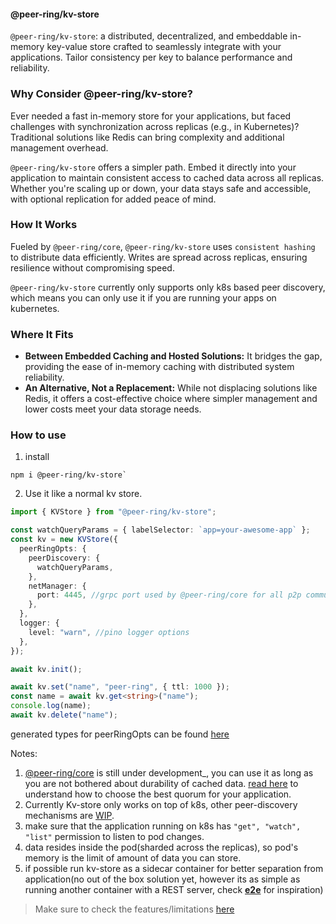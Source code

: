 #### @peer-ring/kv-store

`@peer-ring/kv-store`: a distributed, decentralized, and embeddable in-memory key-value store crafted to seamlessly integrate with your applications. Tailor consistency per key to balance performance and reliability.

### Why Consider @peer-ring/kv-store?

Ever needed a fast in-memory store for your applications, but faced challenges with synchronization across replicas (e.g., in Kubernetes)? Traditional solutions like Redis can bring complexity and additional management overhead.

`@peer-ring/kv-store` offers a simpler path. Embed it directly into your application to maintain consistent access to cached data across all replicas. Whether you're scaling up or down, your data stays safe and accessible, with optional replication for added peace of mind.

### How It Works

Fueled by `@peer-ring/core`, `@peer-ring/kv-store` uses `consistent hashing` to distribute data efficiently. Writes are spread across replicas, ensuring resilience without compromising speed.

`@peer-ring/kv-store` currently only supports only k8s based peer discovery, which means you can only use it if you are running your apps on kubernetes.

### Where It Fits

- **Between Embedded Caching and Hosted Solutions:** It bridges the gap, providing the ease of in-memory caching with distributed system reliability.
- **An Alternative, Not a Replacement:** While not displacing solutions like Redis, it offers a cost-effective choice where simpler management and lower costs meet your data storage needs.

### How to use

1. install

```
npm i @peer-ring/kv-store`
```

2. Use it like a normal kv store.

```typescript
import { KVStore } from "@peer-ring/kv-store";

const watchQueryParams = { labelSelector: `app=your-awesome-app` };
const kv = new KVStore({
  peerRingOpts: {
    peerDiscovery: {
      watchQueryParams,
    },
    netManager: {
      port: 4445, //grpc port used by @peer-ring/core for all p2p communication
    },
  },
  logger: {
    level: "warn", //pino logger options
  },
});

await kv.init();

await kv.set("name", "peer-ring", { ttl: 1000 });
const name = await kv.get<string>("name");
console.log(name);
await kv.delete("name");
```

generated types for peerRingOpts can be found [here](https://github.com/mahendraHegde/peer-ring/blob/main/packages/core/docs/interfaces/PeerRingOpts.md)

Notes:

1. [@peer-ring/core](https://github.com/mahendraHegde/peer-ring/tree/main/packages/core) is still under development\_, you can use it as long as you are not bothered about durability of cached data. [read here](https://github.com/mahendraHegde/peer-ring?tab=readme-ov-file#replication) to understand how to choose the best quorum for your application.
2. Currently Kv-store only works on top of k8s, other peer-discovery mechanisms are [WIP](https://github.com/mahendraHegde/peer-ring?tab=readme-ov-file#project-roadmap).
3. make sure that the application running on k8s has `"get", "watch", "list"` permission to listen to pod changes.
4. data resides inside the pod(sharded across the replicas), so pod's memory is the limit of amount of data you can store.
5. if possible run kv-store as a sidecar container for better separation from application(no out of the box solution yet, however its as simple as running another container with a REST server, check [**e2e**](https://github.com/mahendraHegde/peer-ring/packages/__e2e__/src/index.ts]) for inspiration)

> Make sure to check the features/limitations [here](https://github.com/mahendraHegde/peer-ring)
